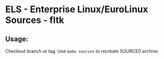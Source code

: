 # ELS - Enterprise Linux/EuroLinux Sources - fltk
 
## Usage:
  Checkout branch or tag. Use `make sources` to recreate  SOURCE0 archive.
